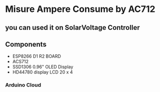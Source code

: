 # Misure Ampere Consume  by AC712 
##  you can used it  on SolarVoltage Controller

## Components 
- ESP8266 D1 R2 BOARD
- ACS712
- SSD1306 0.96" OLED Display
- HD44780 display LCD 20 x 4

### Arduino Cloud 
